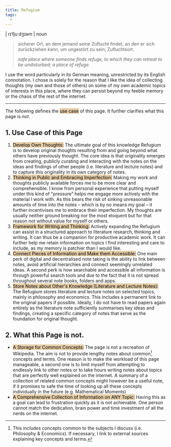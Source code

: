 ```yaml
---
title: Refugium
tags:
  -
---
```

| rɪˈfjuːdʒɪəm | noun

>sicherer Ort, an dem jemand seine Zuflucht findet, an den er sich zurückziehen kann, um ungestört zu sein; Zufluchtsort.
>
>*safe place where someone finds refuge, to which they can retreat to be undisturbed; a place of refuge.*

I use the word particularly in its German meaning, unrestricted by its English connotation. I chose is solely for the reason that I like the idea of collecting thoughts (my own and those of others) on some of  my own academic topics of interests in this place, where they can persist beyond my feeble memory or the chaos of the rest of the internet.

---

The following defines the <mark style="background: #BE822366;">use  case</mark> of this page. It further clarifies what this page is *not*.
## 1. Use Case of this Page
1. <mark style="background: #BE822366;">Develop Own Thoughts:</mark>  The ultimate goal of this knowledge Refugium is to develop original thoughts resulting from and going beyond what others have previously thought. The core idea is that originality emerges from creating, publicly curating and interacting with the notes on the ideas and findings of other people (i.e. literature and lecture notes) and to capture this originality in its own category of notes.
2. <mark style="background: #BE822366;">Thinking in Public and Embracing Imperfection:</mark> Making my work and thoughts publicly available forces me to be more clear and comprehensible. I know from personal experience that putting myself under this kind of "pressure" helps me engage more actively with the material I work with. As this bears the risk of sinking unreasonable amounts of time into the notes – which is by no means my goal – it further incentivises me to embrace their imperfection. My thoughts are usually neither ground breaking nor the most eloquent but for that reason not without value for myself or others.
3. <mark style="background: #BE822366;">Framework for Writing and Thinking:</mark> Actively expanding the Refugium can assist in a structured approach to literature research, thinking and writing. It can thus be a companion for productive academic work. It can further help me retain information on topics I find interesting and care to include, as my memory is patchier than I would like.
4. <mark style="background: #BE822366;">Connect Pieces of Information and Make them Accessible:</mark> One main perk of digital and decentralised note taking is the ability to link between notes, avoid artificial hierarchies and connect seemingly unrelated ideas. A second perk is how searchable and accessible all information is through powerful search tools and due to the fact that it is not spread throughout several note books, folders and apps.
5. <mark style="background: #BE822366;">Store Notes about Other's Knowledge (Literature and Lecture Notes): </mark> The Refugium stores literature and lecture notes on selected topics, mainly in philosophy and economics. This includes a permanent link to the original papers if possible. Ideally, I do not have to read papers again entirely as the literature note sufficiently summarises key ideas and findings, creating a specific category of notes that serve as the foundation for original thought.

## 2. What this Page is not.
- <mark style="background: #BE822366;">A Storage for Common Concepts:</mark> The page is not a recreation of Wikipedia. The aim is not to provide lengthy notes about common[^1] concepts and terms. One reason is to make the workload of this page manageable, a second one is to limit myself from attempting to endlessly link to other notes or to take hours writing notes about topics that are perfectly well explained on the internet. A summary of a collection of related common concepts might however be a useful note, if it promises to safe the time of looking up all these concepts individually in the future (e.g. Mathematical Moments)
- <mark style="background: #BE822366;">A Comprehensive Collection of Information on ANY Topic:</mark> Having this as a goal can lead to frustration quickly as it is not achievable. One person cannot match the dedication, brain power and time investment of all the nerds on the internet.

[^1]: 	This includes concepts common to the subjects I discuss (i.e. Philosophy & Economics). If necessary, I link to external sources explaining key concepts and terms.
